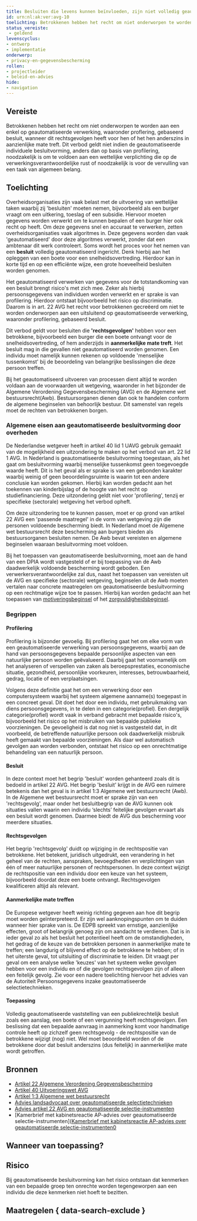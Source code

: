 ```yaml
---
title: Besluiten die levens kunnen beïnvloeden, zijn niet volledig geautomatiseerd
id: urn:nl:ak:ver:avg-10
toelichting: Betrokkenen hebben het recht om niet onderworpen te worden aan een enkel op geautomatiseerde verwerking, waaronder proflering, gebaseerd besluit, wanneer dit rechtsgevolgen heeft voor hen of het hen anderszins in aanzienlijke mate treft.
status_vereiste: 
 - geldend
levenscyclus: 
- ontwerp
- implementatie
onderwerp:
- privacy-en-gegevensbescherming
rollen:
- projectleider
- beleid-en-advies
hide:
- navigation
---
```


<!-- tags -->

## Vereiste

Betrokkenen hebben het recht om niet onderworpen te worden aan een enkel op geautomatiseerde verwerking, waaronder proflering, gebaseerd besluit, wanneer dit rechtsgevolgen heeft voor hen of het hen anderszins in aanzienlijke mate treft. Dit verbod geldt niet indien de geautomatiseerde individuele besluitvorming, anders dan op basis van profilering, noodzakelijk is om te voldoen aan een wettelijke verplichting die op de verwerkingsverantwoordelijke rust of noodzakelijk is voor de vervulling van een taak van algemeen belang.

## Toelichting

Overheidsorganisaties zijn vaak belast met de uitvoering van wettelijke taken waarbij zij 'besluiten' moeten nemen, bijvoorbeeld als een burger vraagt om een uitkering, toeslag of een subsidie.
Hiervoor moeten gegevens worden verwerkt om te kunnen bepalen of een burger hier ook recht op heeft. Om deze gegevens snel en accuraat te verwerken, zetten overheidsorganisaties vaak algoritmes in. Deze gegevens worden dan vaak 'geautomatiseerd' door deze algoritmes verwerkt, zonder dat een ambtenaar dit werk controleert.
Soms wordt het proces voor het nemen van een **besluit** volledig geautomatiseerd ingericht. Denk hierbij aan het opleggen van een boete voor een snelheidsovertreding. Hierdoor kan in korte tijd en op een efficiënte wijze, een grote hoeveelheid besluiten worden genomen. 

Het geautomatiseerd verwerken van gegevens voor de totstandkoming van een besluit brengt risico's met zich mee. Zeker als hierbij persoonsgegevens van individuen worden verwerkt en er sprake is van profilering. Hierdoor ontstaat bijvoorbeeld het risico op discriminatie. Daarom is in art. 22 AVG het recht voor betrokkenen gecreëerd om niet te worden onderworpen aan een uitsluitend op geautomatiseerde verwerking, waaronder profilering, gebaseerd besluit. 

Dit verbod geldt voor besluiten die **'rechtsgevolgen'** hebben voor een betrokkene, bijvoorbeeld een burger die een boete ontvangt voor de snelheidsovertreding, of hem anderzijds in **aanmerkelijke mate treft**. Het besluit mag in die gevallen niet geautomatiseerd worden genomen. Een individu moet namelijk kunnen rekenen op voldoende 'menselijke tussenkomst' bij de beoordeling van belangrijke beslissingen die deze persoon treffen.

Bij het geautomatiseerd uitvoeren van processen dient altijd te worden voldaan aan de voorwaarden uit wetgeving, waaronder in het bijzonder de Algemene Verordening Gegevensbescherming (AVG) en de Algemene wet bestuursrecht(Awb). Bestuursorganen dienen dan ook te handelen conform de algemene beginselen van behoorlijk bestuur. Dit samenstel van regels moet de rechten van betrokkenen borgen. 

### Algemene eisen aan geautomatiseerde besluitvorming door overheden

De Nederlandse wetgever heeft in artikel 40 lid 1 UAVG gebruik gemaakt van de mogelijkheid een uitzondering te maken op het verbod van art. 22 lid 1 AVG. In Nederland is geautomatiseerde besluitvorming toegestaan, als het gaat om besluitvorming waarbij menselijke tussenkomst geen toegevoegde waarde heeft. Dit is het geval als er sprake is van een gebonden karakter waarbij weinig of geen beoordelingsruimte is waarin tot een andere conclusie kan worden gekomen. Hierbij kan worden gedacht aan het toekennen van kinderbijslag of de hoogte van het recht op studiefinanciering. Deze uitzondering geldt niet voor 'profilering', tenzij er specifieke (sectorale) wetgeving het verbod opheft.

Om deze uitzondering toe te kunnen passen, moet er op grond van artikel 22 AVG een 'passende maatregel' in de vorm van wetgeving zijn die personen voldoende bescherming biedt. In Nederland moet de Algemene wet bestuursrecht deze bescherming aan burgers bieden als bestuursorganen besluiten nemen. De Awb bevat vereisten en algemene beginselen waaraan besluitvorming moet voldoen. 

Bij het toepassen van geautomatiseerde besluitvorming, moet aan de hand van een DPIA wordt vastgesteld of er bij toepassing van de Awb daadwerkelijk voldoende bescherming wordt geboden. Een verwerkersverantwoordelijke zal dus, naast het toepassen van vereisten uit de AVG en specifieke (sectorale) wetgeving, beginselen uit de Awb moeten vertalen naar concrete maatregelen om geautomatiseerde besluitvorming op een rechtmatige wijze toe te passen. Hierbij kan worden gedacht aan het toepassen van [motiveringsbeginsel](awb-02-motiveringsbeginsel.md) of het [zorgvuldigheidsbeginsel](awb-01-zorgvuldigheidsbeginsel.md).

### Begrippen

#### Profilering

Profilering is bijzonder gevoelig. Bij profilering gaat het om elke vorm van een geautomatiseerde verwerking van persoonsgegevens, waarbij aan de hand van persoonsgegevens bepaalde persoonlijke aspecten van een natuurlijke persoon worden geëvalueerd. Daarbij gaat het voornamelijk om het analyseren of verspellen van zaken als beroepsprestaties, economische situatie, gezondheid, persoonlijke voorkeuren, interesses, betrouwbaarheid, gedrag, locatie of een verplaatsingen. 

Volgens deze definitie gaat het om een verwerking door een computersysteem waarbij het systeem algemene aanname(s) toegepast in een concreet geval. Dit doet het door een individu, met gebruikmaking van diens persoonsgegevens, in te delen in een categorie(profiel). Een dergelijk categorie(profiel) wordt vaak in verband gebracht met bepaalde risico's, bijvoorbeeld het risico op het misbruiken van bepaalde publieke voorzieningen. De gevoeligheid is dat nog niet is vastgesteld dat, in dit voorbeeld, de betreffende natuurlijke persoon ook daadwerkelijk misbruik heeft gemaakt van bepaalde voorzieningen. Als daar wel automatisch gevolgen aan worden verbonden, ontstaat het risico op een onrechtmatige behandeling van een natuurlijk persoon. 

#### Besluit

In deze context moet het begrip 'besluit' worden gehanteerd zoals dit is bedoeld in artikel 22 AVG. Het begrip 'besluit' krijgt in de AVG een ruimere betekenis dan het geval is in artikel 1:3 Algemene wet bestuursrecht (Awb). In de Algemene wet bestuursrecht moet er sprake zijn van een 'rechtsgevolg', maar onder het besluitbegrip van de AVG kunnen ook situaties vallen waarin een individu ‘slechts’ feitelijke gevolgen ervaart als een besluit wordt genomen. Daarmee biedt de AVG dus bescherming voor meerdere situaties. 

#### Rechtsgevolgen

Het begrip 'rechtsgevolg' duidt op wijziging in de rechtspositie van betrokkene. Het betekent, juridisch uitgedrukt, een verandering in het geheel van de rechten, aanspraken, bevoegdheden en verplichtingen van één of meer natuurlijke personen of rechtspersonen. In deze context wijzigt de rechtspositie van een individu door een keuze van het systeem, bijvoorbeeld doordat deze een boete ontvangt. Rechtsgevolgen kwalificeren altijd als relevant. 

#### Aanmerkelijke mate treffen

De Europese wetgever heeft weinig richting gegeven aan hoe dit begrip moet worden geïnterpreteerd. Er zijn wel aanknopingspunten om te duiden wanneer hier sprake van is. De EDPB spreekt van ernstige, aanzienlijke effecten, groot of belangrijk genoeg zijn om aandacht te verdienen. Dat is in ieder geval zo als het besluit het potentieel heeft om de omstandigheden, het gedrag of de keuze van de betrokken personen in aanmerkelijke mate te treffen; een langdurig of blijvend effect op de betrokkene te hebben; of in het uiterste geval, tot uitsluiting of discriminatie te leiden. Dit vraagt per geval om een analyse welke 'keuzes' van het systeem welke gevolgen hebben voor een individu en of die gevolgen rechtsgevolgen zijn of alleen een feitelijk gevolg. Zie voor een nadere toelichting hiervoor het advies van de Autoriteit Persoonsgegevens inzake geautomatiseerde selectietechnieken.

#### Toepassing

Volledig geautomatiseerde vaststelling van een publiekrechtelijk besluit zoals een aanslag, een boete of een vergunning heeft rechtsgevolgen. Een beslissing dat een bepaalde aanvraag in aanmerking komt voor handmatige controle heeft op zichzelf geen rechtsgevolg - de rechtspositie van de betrokkene wijzigt (nog) niet. Wel moet beoordeeld worden of de betrokkene door dat besluit anderszins (dus feitelijk) in aanmerkelijke mate wordt getroffen. 

## Bronnen

- [Artikel 22 Algemene Verordening Gegevensbescherming](https://eur-lex.europa.eu/legal-content/NL/TXT/HTML/?uri=CELEX:32016R0679)
- [Artikel 40 Uitvoeringswet AVG](https://wetten.overheid.nl/jci1.3:c:BWBR0040940&hoofdstuk=4&artikel=40&z=2021-07-01&g=2021-07-01) 
- [Artikel 1:3 Algemene wet bestuursrecht](https://wetten.overheid.nl/jci1.3:c:BWBR0005537&hoofdstuk=1&titeldeel=1.1&artikel=1:3&z=2024-05-01&g=2024-05-01)
- [Advies landsadvocaat over geautomatiseerde selectietechnieken](https://www.rijksoverheid.nl/documenten/rapporten/2024/03/13/bijlage-2-advies-landsadvocaat-over-geautomatiseerde-selectietechniek)
- [Advies artikel 22 AVG en geautomatiseerde selectie-instrumenten](https://www.autoriteitpersoonsgegevens.nl/system/files?file=2024-10/Advies%20geautomatiseerde%20besluitvorming%20artikel%2022%20AVG.pdf)
- [Kamerbrief met kabinetsreactie AP-advies over geautomatiseerde selectie-instrumenten]([Kamerbrief met kabinetsreactie AP-advies over geautomatiseerde selectie-instrumenten0](https://www.rijksoverheid.nl/documenten/kamerstukken/2024/12/03/kabinetsreacties-ap-advies-inzake-geautomatiseerde-selectie-instrumenten)

## Wanneer van toepassing? 
<!-- tags-ai-act --> 


## Risico 

Bij geautomatiseerde besluitvorming kan het risico ontstaan dat kenmerken van een bepaalde groep ten onrechte worden tegengeworpen aan een individu die deze kenmerken niet hoeft te bezitten.

## Maatregelen { data-search-exclude } 

<!-- list_maatregelen vereiste/avg-10-recht-op-niet-geautomatiseerde-besluitvorming no-search no-onderwerp no-rol no-levenscyclus -->
